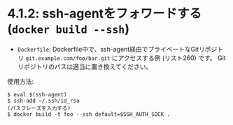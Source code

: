 # **4.1.2**: ssh-agentをフォワードする (`docker build --ssh`)

* `Dockerfile`: Dockerfile中で、ssh-agent経由でプライベートなGitリポジトリ `git.example.com/foo/bar.git` にアクセスする例 (リスト260) です。
  Gitリポジトリのパスは適当に置き換えてください。

使用方法:

```console
$ eval $(ssh-agent)
$ ssh-add ~/.ssh/id_rsa
(パスフレーズを入力する)
$ docker build -t foo --ssh default=$SSH_AUTH_SOCK .
```
